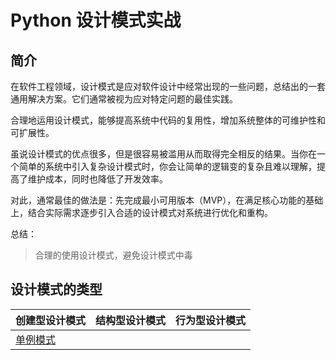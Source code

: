 # Python 设计模式实战

## 简介

在软件工程领域，设计模式是应对软件设计中经常出现的一些问题，总结出的一套通用解决方案。它们通常被视为应对特定问题的最佳实践。

合理地运用设计模式，能够提高系统中代码的复用性，增加系统整体的可维护性和可扩展性。

虽说设计模式的优点很多，但是很容易被滥用从而取得完全相反的结果。当你在一个简单的系统中引入复杂设计模式时，你会让简单的逻辑变的复杂且难以理解，提高了维护成本，同时也降低了开发效率。

对此，通常最佳的做法是：先完成最小可用版本（MVP），在满足核心功能的基础上，结合实际需求逐步引入合适的设计模式对系统进行优化和重构。

总结：

> 合理的使用设计模式，避免设计模式中毒

## 设计模式的类型

| **创建型设计模式**                        | **结构型设计模式** | **行为型设计模式** |
| :---------------------------------------- | :----------------- | :----------------- |
| [单例模式](examples/creational/singleton) |                    |                    |